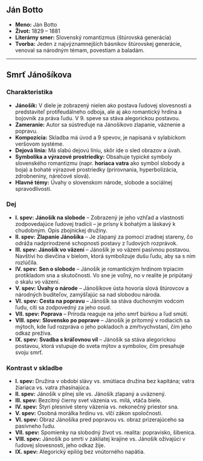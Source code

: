 ## Ján Botto

* **Meno:** Ján Botto
* **Život:** 1829 – 1881
* **Literárny smer:** Slovenský romantizmus (štúrovská generácia)
* **Tvorba:** Jeden z najvýznamnejších básnikov štúrovskej generácie, venoval sa národným témam, povestiam a baladám.

---

## Smrť Jánošíkova

### Charakteristika

* **Jánošík:** V diele je zobrazený nielen ako postava ľudovej slovesnosti a predstaviteľ protifeudálneho odboja, ale aj ako romantický hrdina a bojovník za práva ľudu. V 9. speve sa stáva alegorickou postavou.
* **Zameranie:** Autor sa sústreďuje na Jánošíkovo zlapanie, väznenie a popravu.
* **Kompozícia:** Skladba má úvod a 9 spevov, je napísaná v sylabickom veršovom systéme.
* **Dejová línia:** Má slabú dejovú líniu, skôr ide o sled obrazov a úvah.
* **Symbolika a výrazové prostriedky:** Obsahuje typické symboly slovenského romantizmu (napr. **horiaca vatra** ako symbol slobody a boja) a bohaté výrazové prostriedky (prirovnania, hyperbolizácia, zdrobneniny, nárečové slová).
* **Hlavné témy:** Úvahy o slovenskom národe, slobode a sociálnej spravodlivosti.

### Dej

* **I. spev:** **Jánošík na slobode** – Zobrazený je jeho vzhľad a vlastnosti zodpovedajúce ľudovej tradícii – je prísny k bohatým a láskavý k chudobným. Opis zbojníckej družiny.
* **II. spev:** **Zlapanie Jánošíka** – Je zlapaný za pomoci zradnej stareny, čo odráža nadprirodzené schopnosti postavy z ľudových rozprávok.
* **III. spev:** **Jánošík vo väzení** – Jánošík je vo väzení pasívnou postavou. Navštívi ho dievčina v bielom, ktorá symbolizuje dušu ľudu, aby sa s ním rozlúčila.
* **IV. spev:** **Sen o slobode** – Jánošík je romantickým hrdinom trpiacim protikladom sna a skutočnosti. Vo sne je voľný, no v realite je pripútaný o skalu vo väzení.
* **V. spev:** **Úvahy o národe** – Jánošíkove ústa hovoria slová štúrovcov a národných buditeľov, zamýšľajúc sa nad slobodou národa.
* **VI. spev:** **Cesta na popravu** – Jánošík sa stáva duchovným vodcom ľudu, cíti sa zodpovedný za jeho osud.
* **VII. spev:** **Poprava** – Príroda reaguje na jeho smrť búrkou a ľud smúti.
* **VIII. spev:** **Slovensko po poprave** – Jánošík je prítomný v rodiacich sa mýtoch, kde ľud rozpráva o jeho pokladoch a zmŕtvychvstaní, čím jeho odkaz prežíva.
* **IX. spev:** **Svadba s kráľovnou víl** – Jánošík sa stáva alegorickou postavou, ktorá vstupuje do sveta mýtov a symbolov, čím presahuje svoju smrť.

### Kontrast v skladbe

* **I. spev:** Družina v období slávy vs. smútiaca družina bez kapitána; vatra žiariaca vs. vatra zhasínajúca.
* **II. spev:** Jánošík v plnej sile vs. Jánošík zlapaný a uväznený.
* **III. spev:** Bezcitný čierny svet väzenia vs. milá, vtáča biele.
* **IV. spev:** Štyri plesnivé steny väzenia vs. nekonečný priestor sna.
* **V. spev:** Osobná morálka hrdinu vs. vlčí zákon spoločnosti.
* **VI. spev:** Obraz Jánošíka pred popravou vs. obraz prizerajúceho sa pasívneho ľudu.
* **VII. spev:** Spomienky na slobodný život vs. realita: popravisko, šibenica.
* **VIII. spev:** Jánošík po smrti v zakliatej krajine vs. Jánošík ožívajúci v ľudovej slovesnosti, jeho odkaz žije.
* **IX. spev:** Alegorický epilóg bez vnútorného napätia.